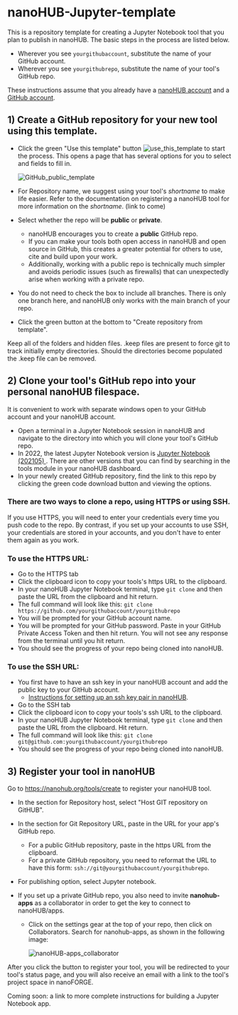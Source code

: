 # nanoHUB-Jupyter-template
This is a repository template for creating a Jupyter Notebook tool that you plan to publish in nanoHUB. The basic steps in the process are listed below. 

* Wherever you see `yourgithubaccount`, substitute the name of your GitHub account.  
* Wherever you see `yourgithubrepo`, substitute the name of your tool's GitHub repo.  

These instructions assume that you already have a [nanoHUB account](https://nanohub.org/) and a [GitHub account](https://github.com/).

## 1) Create a GitHub repository for your new tool using this template.
* Click the green "Use this template" button ![use_this_template](https://user-images.githubusercontent.com/35706811/193605808-f8e68353-bdf4-46ef-949d-4f3ea1f4c9ca.png) to start the process. This opens a page that has several options for you to select and fields to fill in.

  ![GitHub_public_template](https://user-images.githubusercontent.com/35706811/193608966-c6ccad77-6af3-4031-9a8f-98b6246049d0.png)

* For Repository name, we suggest using your tool's *shortname* to make life easier.  Refer to the documentation on registering a nanoHUB tool for more information on the *shortname*. (link to come) 

* Select whether the repo will be **public** or **private**. 
     * nanoHUB encourages you to create a **public** GitHub repo. 
     * If you can make your tools both open access in nanoHUB and open source in GitHub, this creates a greater potential for others to use, cite and build upon your work. 
     * Additionally, working with a public repo is technically much simpler and avoids periodic issues (such as firewalls) that can unexpectedly arise when working with a private repo.

* You do not need to check the box to include all branches. There is only one branch here, and nanoHUB only works with the main branch of your repo.

* Click the green button at the bottom to "Create repository from template".

Keep all of the folders and hidden files.  .keep files are present to force git to track initially empty directories. Should the directories become populated the .keep file can be removed.

## 2) Clone your tool's GitHub repo into your personal nanoHUB filespace.
It is convenient to work with separate windows open to your GitHub account and your nanoHUB account.
* Open a terminal in a Jupyter Notebook session in nanoHUB and navigate to the directory into which you will clone your tool's GitHub repo.
* In 2022, the latest Jupyter Notebook version is [Jupyter Notebook (202105) ](https://nanohub.org/tools/jupyter70). There are other versions that you can find by searching in the tools module in your nanoHUB dashboard.
* In your newly created GitHub repository, find the link to this repo by clicking the green code download button and viewing the options.  

### There are two ways to clone a repo, using HTTPS or using SSH.  
If you use HTTPS, you will need to enter your credentials every time you push code to the repo.  By contrast, if you set up your accounts to use SSH, your credentials are stored in your accounts, and you don't have to enter them again as you work.
  
### To use the HTTPS URL:  
* Go to the HTTPS tab
* Click the clipboard icon to copy your tools's https URL to the clipboard.
* In your nanoHUB Jupyter Notebook terminal, type `git clone` and then paste the URL from the clipboard and hit return.
* The full command will look like this: `git clone https://github.com/yourgithubaccount/yourgithubrepo`
* You will be prompted for your GitHub account name.
* You will be prompted for your GitHub password. Paste in your GitHub Private Access Token and then hit return. You will not see any response from the terminal until you hit return.
* You should see the progress of your repo being cloned into nanoHUB. 

### To use the SSH URL: 
* You first have to have an ssh key in your nanoHUB account and add the public key to your GitHub account. 
  * [Instructions for setting up an ssh key pair in nanoHUB](https://nanohub.org/kb/tools/sshkeypair).
* Go to the SSH tab
* Click the clipboard icon to copy your tools's ssh URL to the clipboard.
* In your nanoHUB Jupyter Notebook terminal, type `git clone` and then paste the URL from the clipboard. Hit return.
* The full command will look like this: `git clone git@github.com:yourgithubaccount/yourgithubrepo`
* You should see the progress of your repo being cloned into nanoHUB. 

## 3) Register your tool in nanoHUB
Go to https://nanohub.org/tools/create to register your nanoHUB tool.

* In the section for Repository host, select "Host GIT repository on GitHUB".

* In the section for Git Repository URL, paste in the URL for your app's GitHub repo.
  * For a public GitHub repository, paste in the https URL from the clipboard.
  * For a private GitHub repository, you need to reformat the URL to have this form: `ssh://git@yourgithubaccount/yourgithubrepo`.

* For publishing option, select Jupyter notebook.

* If you set up a private GitHub repo, you also need to invite **nanohub-apps** as a collaborator in order to get the key to connect to nanoHUB/apps.
  * Click on the settings gear at the top of your repo, then click on Collaborators.  Search for nanohub-apps, as shown in the following image:

      ![nanoHUB-apps_collaborator](https://user-images.githubusercontent.com/35706811/193604665-bee75798-3029-4a18-8df0-3777d166ea38.png)


After you click the button to register your tool, you will be redirected to your tool's status page, and you will also receive an email with a link to the tool's project space in nanoFORGE.

Coming soon: a link to more complete instructions for building a Jupyter Notebook app.
